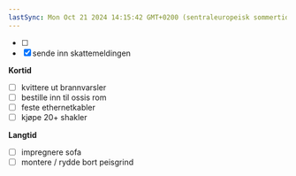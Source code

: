 ```yaml
---
lastSync: Mon Oct 21 2024 14:15:42 GMT+0200 (sentraleuropeisk sommertid)
---
```

- [ ] 
- [x] sende inn skattemeldingen

**Kortid**
- [ ] kvittere ut brannvarsler 
- [ ] bestille inn til ossis rom
- [ ] feste ethernetkabler 
- [ ] kjøpe 20+ shakler 

**Langtid**
- [ ] impregnere sofa 
- [ ] montere / rydde bort peisgrind